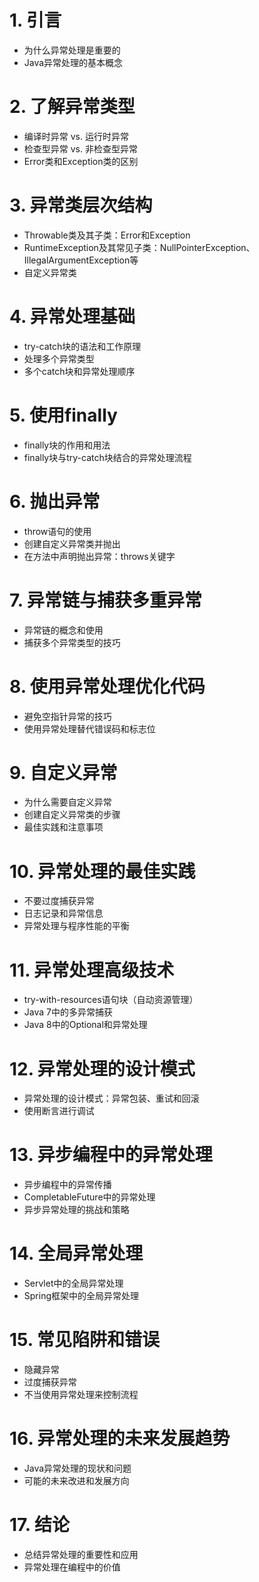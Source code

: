 # 1. 引言
- 为什么异常处理是重要的
- Java异常处理的基本概念
# 2. 了解异常类型
- 编译时异常 vs. 运行时异常
- 检查型异常 vs. 非检查型异常
- Error类和Exception类的区别
# 3. 异常类层次结构
- Throwable类及其子类：Error和Exception
- RuntimeException及其常见子类：NullPointerException、IllegalArgumentException等
- 自定义异常类
# 4. 异常处理基础
- try-catch块的语法和工作原理
- 处理多个异常类型
- 多个catch块和异常处理顺序
# 5. 使用finally
- finally块的作用和用法
- finally块与try-catch块结合的异常处理流程
# 6. 抛出异常
- throw语句的使用
- 创建自定义异常类并抛出
- 在方法中声明抛出异常：throws关键字
# 7. 异常链与捕获多重异常
- 异常链的概念和使用
- 捕获多个异常类型的技巧
# 8. 使用异常处理优化代码
- 避免空指针异常的技巧
- 使用异常处理替代错误码和标志位
# 9. 自定义异常
- 为什么需要自定义异常
- 创建自定义异常类的步骤
- 最佳实践和注意事项
# 10. 异常处理的最佳实践
- 不要过度捕获异常
- 日志记录和异常信息
- 异常处理与程序性能的平衡
# 11. 异常处理高级技术
- try-with-resources语句块（自动资源管理）
- Java 7中的多异常捕获
- Java 8中的Optional和异常处理
# 12. 异常处理的设计模式
- 异常处理的设计模式：异常包装、重试和回滚
- 使用断言进行调试
# 13. 异步编程中的异常处理
- 异步编程中的异常传播
- CompletableFuture中的异常处理
- 异步异常处理的挑战和策略
# 14. 全局异常处理
- Servlet中的全局异常处理
- Spring框架中的全局异常处理
# 15. 常见陷阱和错误
- 隐藏异常
- 过度捕获异常
- 不当使用异常处理来控制流程
# 16. 异常处理的未来发展趋势
- Java异常处理的现状和问题
- 可能的未来改进和发展方向
# 17. 结论
- 总结异常处理的重要性和应用
- 异常处理在编程中的价值
